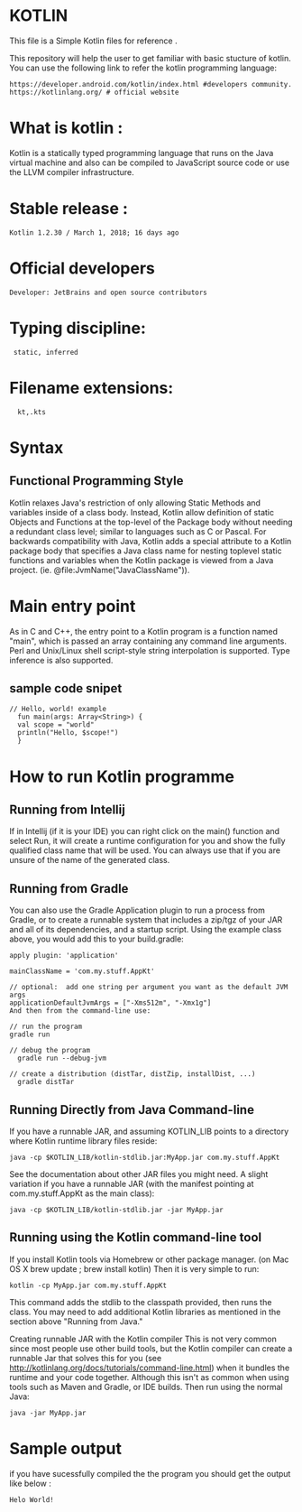 #                                                       KOTLIN

This file is a Simple Kotlin files for reference .

This repository will help the user to get familiar with basic stucture of kotlin.<br>
You can use the following link to refer the kotlin programming language:

    https://developer.android.com/kotlin/index.html #developers community.
    https://kotlinlang.org/ # official website

# What is kotlin :
Kotlin is a statically typed programming language that runs on the Java virtual machine and also can be compiled to JavaScript source code or use the LLVM compiler infrastructure.

# Stable release :

    Kotlin 1.2.30 / March 1, 2018; 16 days ago
# Official developers

    Developer: JetBrains and open source contributors
# Typing discipline: 
    
     static, inferred
     
# Filename extensions:
    
      kt,.kts
      
# Syntax
## Functional Programming Style

Kotlin relaxes Java's restriction of only allowing Static Methods and variables inside of a class body. Instead, Kotlin allow definition of static Objects and Functions at the top-level of the Package body without needing a redundant class level; similar to languages such as C or Pascal. For backwards compatibility with Java, Kotlin adds a special attribute to a Kotlin package body that specifies a Java class name for nesting toplevel static functions and variables when the Kotlin package is viewed from a Java project. (ie. @file:JvmName("JavaClassName")).

# Main entry point
As in C and C++, the entry point to a Kotlin program is a function named "main", which is passed an array containing any command line arguments. Perl and Unix/Linux shell script-style string interpolation is supported. Type inference is also supported.

## sample code snipet
  
    // Hello, world! example
      fun main(args: Array<String>) {
      val scope = "world"
      println("Hello, $scope!")
      }
      

# How to run Kotlin programme

## Running from Intellij
If in Intellij (if it is your IDE) you can right click on the main() function and select Run, it will create a runtime configuration for you and show the fully qualified class name that will be used. You can always use that if you are unsure of the name of the generated class.

## Running from Gradle
You can also use the Gradle Application plugin to run a process from Gradle, or to create a runnable system that includes a zip/tgz of your JAR and all of its dependencies, and a startup script. Using the example class above, you would add this to your build.gradle:

    apply plugin: 'application'

    mainClassName = 'com.my.stuff.AppKt'

    // optional:  add one string per argument you want as the default JVM args
    applicationDefaultJvmArgs = ["-Xms512m", "-Xmx1g"] 
    And then from the command-line use:

    // run the program
    gradle run

    // debug the program
      gradle run --debug-jvm

    // create a distribution (distTar, distZip, installDist, ...)
      gradle distTar
    
## Running Directly from Java Command-line
If you have a runnable JAR, and assuming KOTLIN_LIB points to a directory where Kotlin runtime library files reside:

    java -cp $KOTLIN_LIB/kotlin-stdlib.jar:MyApp.jar com.my.stuff.AppKt
See the  documentation  about other JAR files you might need. A slight variation if you have a runnable JAR (with the manifest pointing at com.my.stuff.AppKt as the main class):

    java -cp $KOTLIN_LIB/kotlin-stdlib.jar -jar MyApp.jar
## Running using the Kotlin command-line tool
If you install Kotlin tools via Homebrew or other package manager. (on Mac OS X brew update ; brew install kotlin) Then it is very simple to run:

    kotlin -cp MyApp.jar com.my.stuff.AppKt
This command adds the stdlib to the classpath provided, then runs the class. You may need to add additional Kotlin libraries as mentioned in the section above "Running from Java."

Creating runnable JAR with the Kotlin compiler
This is not very common since most people use other build tools, but the Kotlin compiler can create a runnable Jar that solves this for you (see http://kotlinlang.org/docs/tutorials/command-line.html) when it bundles the runtime and your code together. Although this isn't as common when using tools such as Maven and Gradle, or IDE builds. Then run using the normal Java:

    java -jar MyApp.jar
    
    
# Sample output
if you have sucessfully compiled the  the program you should get the output like below :

    Helo World!
   






